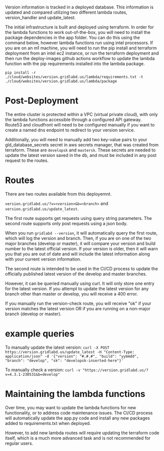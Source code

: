 Version information is tracked in a deployed database. This information is updated and compared utilizing two different lambda routes, version_handler and update_latest. 

The initial infrastructure is built and deployed using terraform. In order for the lambda functions to work out-of-the-box, you will need to install the package dependencies in the app folder. You can do this using the command below, however lambda functions run using intel processors. If you are on an m1 machine, you will need to run the pip install and terraform deployment from an intel ec2 instance, or run the terraform deployment and then run the deploy-images github actions workflow to update the lambda function with the pip requirements installed into the lambda package.

```pip install -r ./cloud/websites/version.gridlabd.us/lambda/requirements.txt -t ./cloud/websites/version.gridlabd.us/lambda/package```

# Post-Deployment

The entire cluster is protected within a VPC (virtual private cloud), with only the lambda functions accessible through a configured API gateway. Route53 and cloudfront will need to be configured manually if you want to create a named dns endpoint to redirect to your version service. 

Additionally, you will need to manually add two key-value pairs to your gld_database_secrets secret in aws secrets manager, that was created from terraform. These are ```developsk``` and ```mastersk```. These secrets are needed to update the latest version saved in the db, and must be included in any post request to the routes. 

# Routes

There are two routes available from this deployemnt.

```version.gridlabd.us/?v=<version>&b=<branch>``` and ```version.gridlabd.us/update_latest```.

The first route supports get requests using query string parameters. The second route supports only post requests using a json body. 

When you run ```gridlabd --version```, it will automatically query the first route, which will log the version and branch. Then, if you are on one of the two major branches (develop or master), it will compare your version and build number to the latest official version. If your version is older, then it will warn you that you are out of date and will include the latest information along with your current version information.

The second route is intended to be used in the CI/CD process to update the officially published latest version of the develop and master branches. 

However, it can be queried manually using curl. It will only store one entry for the latest version. If you attempt to update the latest version for any branch other than master or develop, you will receive a 400 error. 

If you manually run the version-check route, you will receive "ok" if your version matches the latest version OR if you are running on a non-major branch (develop or master). 

# example queries

To manually update the latest version:
```curl -X POST https://version.gridlabd.us/update_latest -H "Content-Type: application/json" -d '{"version": "#.#.#", "build": "yymmdd", "branch": "develop", "sk": "developsk-inserted-here"}'```

To manually check a version:
```curl -v "https://version.gridlabd.us/?v=4.3.1-230531&b=develop"```

# Maintaining the lambda functions

Over time, you may want to update the lambda functions for new functionality, or to address code maintenance issues. The CI/CD process will automatically update the app.py code and install any new packages added to requirements.txt when deployed. 

However, to add new lambda routes will require updating the terraform code itself, which is a much more advanced task and is not recommended for regular users. 